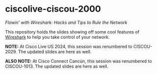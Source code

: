 # ciscolive-ciscou-2000
*Flowin' with Wireshark: Hacks and Tips to Rule the Network*

This repository holds the slides showing off some cool features of [Wireshark](https://wireshark.org) to help you take control of your network.

**NOTE:** At Cisco Live US 2024, this session was renumbered to CISCOU-2029.  The updated slides are here as well.

**ALSO NOTE:** At Cisco Connect Cancún, this session was renumbered to CISCOU-1013.  The updated slides are here as well.
